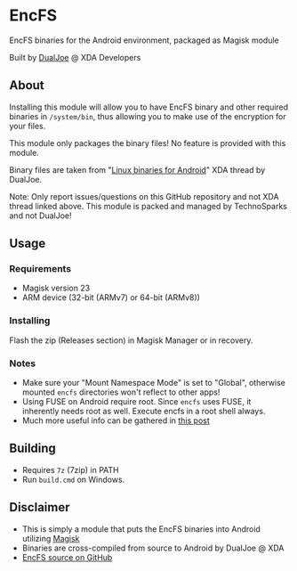 # EncFS
EncFS binaries for the Android environment, packaged as Magisk module

Built by [DualJoe](https://forum.xda-developers.com/member.php?u=4293606) @ XDA Developers

## About
Installing this module will allow you to have EncFS binary and other required binaries in `/system/bin`, thus allowing you to make use of the encryption for your files.

This module only packages the binary files! No feature is provided with this module.

Binary files are taken from "[Linux binaries for Android](https://forum.xda-developers.com/android/software/utils-data-recovery-tools-testdisk-t3709380)" XDA thread by DualJoe.

Note: Only report issues/questions on this GitHub repository and not XDA thread linked above. This module is packed and managed by TechnoSparks and not DualJoe!

## Usage

### Requirements
- Magisk version 23
- ARM device (32-bit (ARMv7) or 64-bit (ARMv8))

### Installing
Flash the zip (Releases section) in Magisk Manager or in recovery.

### Notes
- Make sure your "Mount Namespace Mode" is set to "Global", otherwise mounted `encfs` directories won't reflect to other apps!
- Using FUSE on Android require root. Since `encfs` uses FUSE, it inherently needs root as well. Execute encfs in a root shell always.
- Much more useful info can be gathered in [this post](https://forum.xda-developers.com/t/mod-encrypt-sdcard-with-encfs.3027711/#post-75721227)

## Building
- Requires `7z` (7zip) in PATH
- Run `build.cmd` on Windows.

## Disclaimer
- This is simply a module that puts the EncFS binaries into Android utilizing [Magisk](https://github.com/topjohnwu/Magisk)
- Binaries are cross-compiled from source to Android by DualJoe @ XDA
- [EncFS source on GitHub](https://github.com/vgough/encfs)